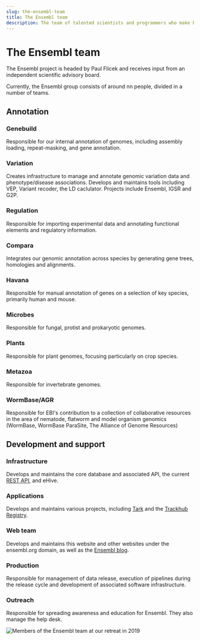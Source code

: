 ```yaml
---
slug: the-ensembl-team
title: The Ensembl team
description: The team of talented scientists and programmers who make Ensembl possible 
---
```


# The Ensembl team

The Ensembl project is headed by Paul Flicek and receives input from an independent scientific advisory board.

Currently, the Ensembl group consists of around nn people, divided in a number of teams.

## Annotation

### Genebuild

Responsible for our internal annotation of genomes, including assembly loading, repeat-masking, and gene annotation.

### Variation

Creates infrastructure to manage and annotate genomic variation data and phenotype/disease 
associations. Develops and maintains tools including VEP, Variant recoder, the LD caclulator. 
Projects include Ensembl, IGSR and G2P.

### Regulation

Responsible for importing experimental data and annotating functional elements and regulatory information.

### Compara

Integrates our genomic annotation across species by generating gene trees, homologies and alignments.

### Havana

Responsible for manual annotation of genes on a selection of key species, primarily human and mouse.

### Microbes

Responsible for fungal, protist and prokaryotic genomes.

### Plants

Responsible for plant genomes, focusing particularly on crop species.

### Metazoa

Responsible for invertebrate genomes.

### WormBase/AGR

Responsible for EBI's contribution to a collection of collaborative resources in the area of nematode, flatworm and model organism genomics (WormBase, WormBase ParaSite, The Alliance of Genome Resources)

## Development and support

### Infrastructure

Develops and maintains the core database and associated API, the current [REST API](https://rest.ensembl.org), and eHive.

### Applications

Develops and maintains various projects, including [Tark](http://tark.ensembl.org/) and the [Trackhub Registry](https://www.trackhubregistry.org).

### Web team

Develops and maintains this website and other websites under the ensembl.org domain, as well as the [Ensembl blog](https://www.ensembl.info).

### Production

Responsible for management of data release, execution of pipelines during the release cycle and development of associated software infrastructure.

### Outreach

Responsible for spreading awareness and education for Ensembl. They also manage the help desk.



![Members of the Ensembl team at our retreat in 2019](media/retreat_photo.jpg)
